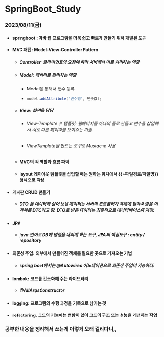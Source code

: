 # SpringBoot_Study

### 2023/08/11(금)
* #### springboot : 자바 웹 프로그램을 더욱 쉽고 빠르게 만들기 위해 개발된 도구
* #### MVC 패턴: Model-View-Controller Pattern
  * ##### Controller: 클라이언트의 요청에 따라 서버에서 이를 처리하는 역할
  * ##### Model: 데이터를 관리하는 역할
      * Model을 통해서 변수 등록
      * ```java
        model.addAttribute("변수명", 변숫값);
        ```
  * ##### View: 화면을 담당
      * ###### View-Template 뷰 템플릿: 웹페이지를 하나의 틀로 만들고 변수를 삽입해서 서로 다른 페이지를 보여주는 기술
      * ###### ViewTemplate을 만드는 도구로 Mustache 사용
  * #### MVC의 각 역할과 흐름 파악
  * #### layout 레이아웃 템플릿을 삽입할 때는 원하는 위치에서 {{>파일경로/파일명}} 형식으로 작성
  
 * #### 게시판 CRUD 만들기
   * ##### **DTO** 폼 데이터에 실어 보낸 데이터는 서버의 컨트롤러가 객체에 담아서 받음  이 객체를 DTO라고 함. DTO로 받은 데이터는 최종적으로 데이터베이스에 저장.
  
 * #### JPA
   * ##### java 언어로 DB에 명령을 내리게 하는 도구, JPA의 핵심도구 : entity / repository
  
 * #### 의존성 주입: 외부에서 만들어진 객체를 필요한 곳으로 가져오는 기법
    * ##### spring boot에서는 @Autowired 어노테이션으로 의존성 주입이 가능하다.
    
 * #### lombok: 코드를 간소화해 주는 라이브러리
    * ##### @AllArgsConstructor
 * #### logging: 프로그램의 수행 과정을 기록으로 남기는 것
 * #### refactoring: 코드의 기능에는 변함이 없이 코드의 구조 또는 성능을 개선하는 작업
    
### 공부한 내용을 정리해서 쓰는게 이렇게 오래 걸리다니,,
